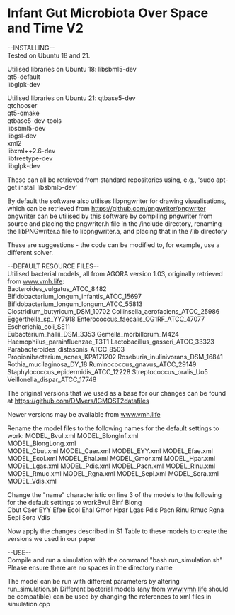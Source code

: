 # Infant Gut Microbiota Over Space and Time V2

--INSTALLING--  
Tested on Ubuntu 18 and 21.

Utilised libraries on Ubuntu 18:
libsbml5-dev  
qt5-default  
libglpk-dev  

Utilised libraries on Ubuntu 21:
qtbase5-dev  
qtchooser  
qt5-qmake  
qtbase5-dev-tools  
libsbml5-dev  
libgsl-dev  
xml2  
libxml++2.6-dev  
libfreetype-dev  
libglpk-dev  

These can all be retrieved from standard repositories using, e.g., 'sudo apt-get install libsbml5-dev'

By default the software also utilises libpngwriter for drawing visualisations, which can be retrieved from https://github.com/pngwriter/pngwriter 
pngwriter can be utilised by this software by compiling pngwriter from source and placing the pngwriter.h file in the /include directory, renaming the libPNGwriter.a file to libpngwriter.a, and placing that in the /lib directory

These are suggestions - the code can be modified to, for example, use a different solver.

--DEFAULT RESOURCE FILES--  
Utilised bacterial models, all from AGORA version 1.03, originally retrieved from www.vmh.life:  
Bacteroides_vulgatus_ATCC_8482
Bifidobacterium_longum_infantis_ATCC_15697  
Bifidobacterium_longum_longum_ATCC_55813  
Clostridium_butyricum_DSM_10702
Collinsella_aerofaciens_ATCC_25986  
Eggerthella_sp_YY7918
Enterococcus_faecalis_OG1RF_ATCC_47077  
Escherichia_coli_SE11  
Eubacterium_hallii_DSM_3353
Gemella_morbillorum_M424
Haemophilus_parainfluenzae_T3T1
Lactobacillus_gasseri_ATCC_33323  
Parabacteroides_distasonis_ATCC_8503  
Propionibacterium_acnes_KPA171202
Roseburia_inulinivorans_DSM_16841
Rothia_mucilaginosa_DY_18
Ruminococcus_gnavus_ATCC_29149  
Staphylococcus_epidermidis_ATCC_12228
Streptococcus_oralis_Uo5
Veillonella_dispar_ATCC_17748  

The original versions that we used as a base for our changes can be found at https://github.com/DMvers/IGMOST2datafiles

Newer versions may be available from www.vmh.life

Rename the model files to the following names for the default settings to work:
MODEL_Bvul.xml
MODEL_BlongInf.xml  
MODEL_BlongLong.xml  
MODEL_Cbut.xml
MODEL_Caer.xml
MODEL_EYY.xml
MODEL_Efae.xml
MODEL_Ecol.xml
MODEL_Ehal.xml
MODEL_Gmor.xml
MODEL_Hpar.xml
MODEL_Lgas.xml
MODEL_Pdis.xml
MODEL_Pacn.xml
MODEL_Rinu.xml
MODEL_Rmuc.xml
MODEL_Rgna.xml
MODEL_Sepi.xml
MODEL_Sora.xml
MODEL_Vdis.xml

Change the "name" characteristic on line 3 of the models to the following for the default settings to workBvul
Binf
Blong  
Cbut
Caer
EYY
Efae
Ecol
Ehal
Gmor
Hpar
Lgas
Pdis
Pacn
Rinu
Rmuc
Rgna
Sepi
Sora
Vdis


Now apply the changes described in S1 Table to these models to create the versions we used in our paper

--USE--  
Compile and run a simulation with the command "bash run_simulation.sh"
Please ensure there are no spaces in the directory name

The model can be run with different parameters by altering run_simulation.sh
Different bacterial models (any from www.vmh.life should be compatible) can be used by changing the references to xml files in simulation.cpp
